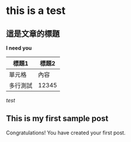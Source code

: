 # this is a test
## 這是文章的標題
**I need you**

| 標題1  | 標題2  |
|--------|--------|
| 單元格  | 內容  |
| 多行測試 | 12345 |

*test*

## This is my first sample post

Congratulations! You have created your first post.